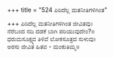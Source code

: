 +++
title = "524 ಪಿರಿದೆಲ್ಲ ಮತನೀತಿಗಳಿಗಿಂತ"

+++
ಪಿರಿದೆಲ್ಲ ಮತನೀತಿಗಳಿಗಿಂತ ಜೀವಿತವು।  
ನೆರೆಬಂದ ನದಿ ದಡಕೆ ಬಾಗಿ ಪರಿಯುವುದೇಂ?॥  
ಧರುಮಸೂಕ್ಷ್ಮದ ತಿಳಿವೆ ಲೋಕಸೂತ್ರದ ಸುಳುವು।  
ಅರಸು ಜೀವಿತ ಹಿತವ - ಮಂಕುತಿಮ್ಮ॥  
